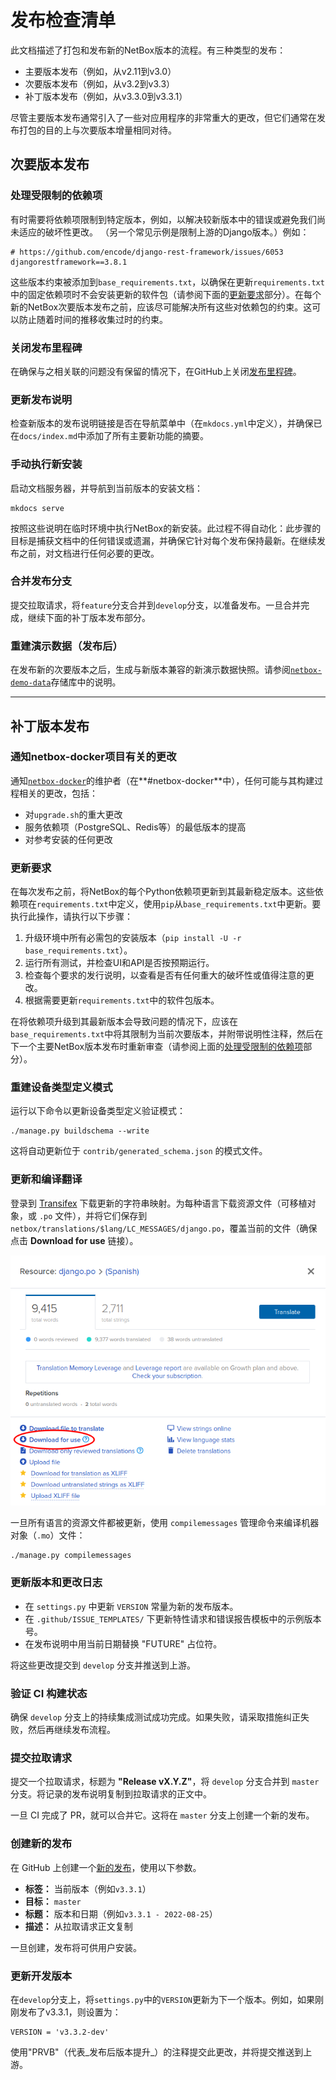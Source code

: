 # 发布检查清单

此文档描述了打包和发布新的NetBox版本的流程。有三种类型的发布：

* 主要版本发布（例如，从v2.11到v3.0）
* 次要版本发布（例如，从v3.2到v3.3）
* 补丁版本发布（例如，从v3.3.0到v3.3.1）

尽管主要版本发布通常引入了一些对应用程序的非常重大的更改，但它们通常在发布打包的目的上与次要版本增量相同对待。

## 次要版本发布

### 处理受限制的依赖项

有时需要将依赖项限制到特定版本，例如，以解决较新版本中的错误或避免我们尚未适应的破坏性更改。 （另一个常见示例是限制上游的Django版本。）例如：

```
# https://github.com/encode/django-rest-framework/issues/6053
djangorestframework==3.8.1
```

这些版本约束被添加到`base_requirements.txt`，以确保在更新`requirements.txt`中的固定依赖项时不会安装更新的软件包（请参阅下面的[更新要求](#更新要求)部分）。在每个新的NetBox次要版本发布之前，应该尽可能解决所有这些对依赖包的约束。这可以防止随着时间的推移收集过时的约束。

### 关闭发布里程碑

在确保与之相关联的问题没有保留的情况下，在GitHub上关闭[发布里程碑](https://github.com/netbox-community/netbox/milestones)。

### 更新发布说明

检查新版本的发布说明链接是否在导航菜单中（在`mkdocs.yml`中定义），并确保已在`docs/index.md`中添加了所有主要新功能的摘要。

### 手动执行新安装

启动文档服务器，并导航到当前版本的安装文档：

```no-highlight
mkdocs serve
```

按照这些说明在临时环境中执行NetBox的新安装。此过程不得自动化：此步骤的目标是捕获文档中的任何错误或遗漏，并确保它针对每个发布保持最新。在继续发布之前，对文档进行任何必要的更改。

### 合并发布分支

提交拉取请求，将`feature`分支合并到`develop`分支，以准备发布。一旦合并完成，继续下面的补丁版本发布部分。

### 重建演示数据（发布后）

在发布新的次要版本之后，生成与新版本兼容的新演示数据快照。请参阅[`netbox-demo-data`](https://github.com/netbox-community/netbox-demo-data)存储库中的说明。

---

## 补丁版本发布

### 通知netbox-docker项目有关的更改

通知[`netbox-docker`](https://github.com/netbox-community/netbox-docker)的维护者（在**#netbox-docker**中），任何可能与其构建过程相关的更改，包括：

* 对`upgrade.sh`的重大更改
* 服务依赖项（PostgreSQL、Redis等）的最低版本的提高
* 对参考安装的任何更改

### 更新要求

在每次发布之前，将NetBox的每个Python依赖项更新到其最新稳定版本。这些依赖项在`requirements.txt`中定义，使用`pip`从`base_requirements.txt`中更新。要执行此操作，请执行以下步骤：

1. 升级环境中所有必需包的安装版本（`pip install -U -r base_requirements.txt`）。
2. 运行所有测试，并检查UI和API是否按预期运行。
3. 检查每个要求的发行说明，以查看是否有任何重大的破坏性或值得注意的更改。
4. 根据需要更新`requirements.txt`中的软件包版本。

在将依赖项升级到其最新版本会导致问题的情况下，应该在`base_requirements.txt`中将其限制为当前次要版本，并附带说明性注释，然后在下一个主要NetBox版本发布时重新审查（请参阅上面的[处理受限制的依赖项](#处理受限制的依赖项)部分）。

### 重建设备类型定义模式

运行以下命令以更新设备类型定义验证模式：

```nohighlight
./manage.py buildschema --write
```

这将自动更新位于 `contrib/generated_schema.json` 的模式文件。

### 更新和编译翻译

登录到 [Transifex](https://app.transifex.com/netbox-community/netbox/dashboard/) 下载更新的字符串映射。为每种语言下载资源文件（可移植对象，或 `.po` 文件），并将它们保存到 `netbox/translations/$lang/LC_MESSAGES/django.po`，覆盖当前的文件（确保点击 **Download for use** 链接）。

![Transifex下载](../media/development/transifex_download.png)

一旦所有语言的资源文件都被更新，使用 `compilemessages` 管理命令来编译机器对象（`.mo`）文件：

```nohighlight
./manage.py compilemessages
```

### 更新版本和更改日志

* 在 `settings.py` 中更新 `VERSION` 常量为新的发布版本。
* 在 `.github/ISSUE_TEMPLATES/` 下更新特性请求和错误报告模板中的示例版本号。
* 在发布说明中用当前日期替换 "FUTURE" 占位符。

将这些更改提交到 `develop` 分支并推送到上游。

### 验证 CI 构建状态

确保 `develop` 分支上的持续集成测试成功完成。如果失败，请采取措施纠正失败，然后再继续发布流程。

### 提交拉取请求

提交一个拉取请求，标题为 **"Release vX.Y.Z"**，将 `develop` 分支合并到 `master` 分支。将记录的发布说明复制到拉取请求的正文中。

一旦 CI 完成了 PR，就可以合并它。这将在 `master` 分支上创建一个新的发布。

### 创建新的发布

在 GitHub 上创建一个[新的发布](https://github.com/netbox-community/netbox/releases/new)，使用以下参数。

* **标签：** 当前版本（例如`v3.3.1`）
* **目标：** `master`
* **标题：** 版本和日期（例如`v3.3.1 - 2022-08-25`）
* **描述：** 从拉取请求正文复制

一旦创建，发布将可供用户安装。

### 更新开发版本

在`develop`分支上，将`settings.py`中的`VERSION`更新为下一个版本。例如，如果刚刚发布了v3.3.1，则设置为：

```
VERSION = 'v3.3.2-dev'
```

使用"PRVB"（代表_发布后版本提升_）的注释提交此更改，并将提交推送到上游。
